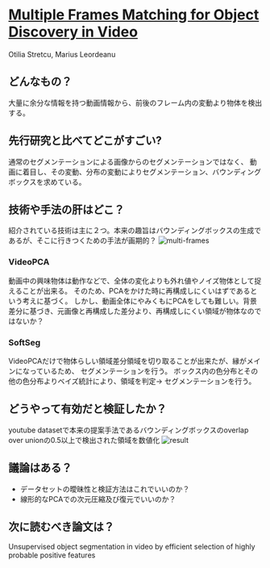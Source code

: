 # [Multiple Frames Matching for Object Discovery in Video](https://sites.google.com/site/multipleframesmatching/)
Otilia Stretcu, Marius Leordeanu

## どんなもの？
大量に余分な情報を持つ動画情報から、前後のフレーム内の変動より物体を検出する。

## 先行研究と比べてどこがすごい?
通常のセグメンテーションによる画像からのセグメンテーションではなく、
動画に着目し、その変動、分布の変動によりセグメンテーション、バウンディングボックスを求めている。

## 技術や手法の肝はどこ？
紹介されている技術は主に２つ。本来の趣旨はバウンディングボックスの生成であるが、そこに行きつくための手法が画期的？
![multi-frames](./img/3.1.png)

### VideoPCA
動画中の興味物体は動作などで、全体の変化よりも外れ値やノイズ物体として捉えることが出来る。
そのため、PCAをかけた時に再構成しにくいはずであるという考えに基づく。
しかし、動画全体にやみくもにPCAをしても難しい。背景差分に基づき、元画像と再構成した差分より、再構成しにくい領域が物体なのではないか？

### SoftSeg
VideoPCAだけで物体らしい領域差分領域を切り取ることが出来たが、縁がメインになっているため、
セグメンテーションを行う。
ボックス内の色分布とその他の色分布よりベイズ統計により、領域を判定-> セグメンテーションを行う。

## どうやって有効だと検証したか？
youtube datasetで本来の提案手法であるバウンディングボックスのoverlap over unionの0.5以上で検出された領域を数値化
![result](./img/3.2.png)
## 議論はある？
* データセットの曖昧性と検証方法はこれでいいのか？
* 線形的なPCAでの次元圧縮及び復元でいいのか？

## 次に読むべき論文は？
Unsupervised object segmentation in video by efficient selection of highly probable positive features

